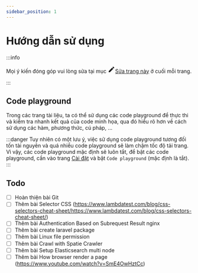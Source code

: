 ```yaml
---
sidebar_position: 1
---
```


# Hướng dẫn sử dụng

:::info

Mọi ý kiến đóng góp vui lòng sửa tại mục <a href="#" rel="noreferrer noopener" className="theme-edit-this-page"><svg fill="currentColor" height="20" width="20" viewBox="0 0 40 40" className="iconEdit_node_modules-@docusaurus-theme-classic-lib-theme-Icon-Edit-styles-module" aria-hidden="true"><g><path d="m34.5 11.7l-3 3.1-6.3-6.3 3.1-3q0.5-0.5 1.2-0.5t1.1 0.5l3.9 3.9q0.5 0.4 0.5 1.1t-0.5 1.2z m-29.5 17.1l18.4-18.5 6.3 6.3-18.4 18.4h-6.3v-6.2z"></path></g></svg>Sửa trang này</a> ở cuối mỗi trang.

:::

## Code playground

Trong các trang tài liệu, ta có thể sử dụng các code playground để thực thi và kiểm tra nhanh kết quả của code minh họa, qua đó hiểu rõ hơn về cách sử dụng các hàm, phương thức, cú pháp, ...

:::danger
Tuy nhiên có một lưu ý, việc sử dụng code playground tương đối tốn tài nguyên và quá nhiều code playground sẽ làm chậm tốc độ tải trang. Vì vậy, các code playground mặc định sẽ luôn tắt, để bật các code playground, cần vào trang [Cài đặt](/settings) và bật `Code playground` (mặc định là tắt).
:::

## Todo

- [ ] Hoàn thiện bài Git
- [ ] Thêm bài Selector CSS (https://www.lambdatest.com/blog/css-selectors-cheat-sheet/https://www.lambdatest.com/blog/css-selectors-cheat-sheet/)
- [ ] Thêm bài Authentication Based on Subrequest Result nginx
- [ ] Thêm bài create laravel package
- [ ] Thêm bài Linux file permission
- [ ] Thêm bài Crawl with Spatie Crawler
- [ ] Thêm bài Setup Elasticsearch multi node
- [ ] Thêm bài How browser render a page (https://www.youtube.com/watch?v=SmE4OwHztCc)
